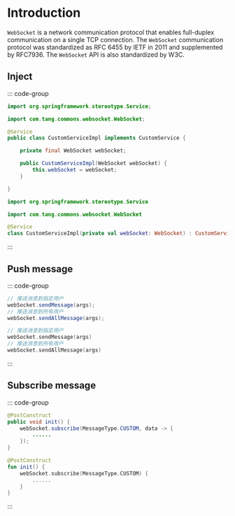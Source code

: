 # Introduction

`WebSocket` is a network communication protocol that enables full-duplex communication on a single TCP connection. The `WebSocket` communication protocol was standardized as RFC 6455 by IETF in 2011 and supplemented by RFC7936. The `WebSocket` API is also standardized by W3C.

## Inject

::: code-group

```java [Java]
import org.springframework.stereotype.Service;

import com.tang.commons.websocket.WebSocket;

@Service
public class CustomServiceImpl implements CustomService {

    private final WebSocket webSocket;

    public CustomServiceImpl(WebSocket webSocket) {
        this.webSocket = webSocket;
    }

}
```

```kotlin [Kotlin]
import org.springframework.stereotype.Service

import com.tang.commons.websocket.WebSocket

@Service
class CustomServiceImpl(private val webSocket: WebSocket) : CustomService
```

:::

## Push message

::: code-group

```java [Java]
// 推送消息到指定用户
webSocket.sendMessage(args);
// 推送消息到所有用户
webSocket.sendAllMessage(args);
```

```kotlin [Kotlin]
// 推送消息到指定用户
webSocket.sendMessage(args)
// 推送消息到所有用户
webSocket.sendAllMessage(args)
```

:::

## Subscribe message

::: code-group

```java
@PostConstruct
public void init() {
    webSocket.subscribe(MessageType.CUSTOM, data -> {
        ......
    });
}
```

```kotlin
@PostConstruct
fun init() {
    webSocket.subscribe(MessageType.CUSTOM) {
        ......
    }
}
```

:::

